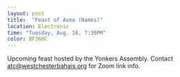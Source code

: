 ```yaml
---
layout: post
title:  "Feast of Asma (Names)"
location: Electronic
time: "Tuesday, Aug. 18, 7:30PM"
color: BF360C
---
```

Upcoming feast hosted by the Yonkers Assembly. Contact <atc@westchesterbahais.org> for Zoom link info.
